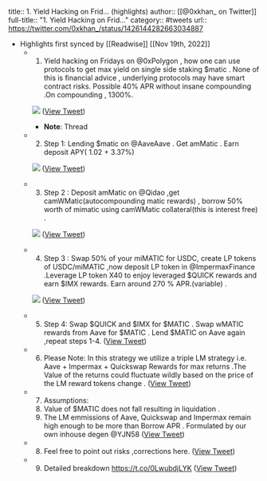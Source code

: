 title:: 1. Yield Hacking on Frid... (highlights)
author:: [[@0xkhan_ on Twitter]]
full-title:: "1. Yield Hacking on Frid..."
category:: #tweets
url:: https://twitter.com/0xkhan_/status/1426144282663034887

- Highlights first synced by [[Readwise]] [[Nov 19th, 2022]]
	- 1. Yield hacking on Fridays on @0xPolygon , how one can use protocols to get max yield on single side staking $matic . None of this is financial advice , underlying protocols may have smart contract risks. Possible  40% APR without insane compounding .On compounding , 1300%. 
	  
	  ![](https://pbs.twimg.com/media/E8qha9hUYAMBDM4.png) ([View Tweet](https://twitter.com/0xkhan_/status/1426144282663034887))
		- **Note**: Thread
	- 2. Step 1:
	  Lending $matic on @AaveAave  . Get amMatic .
	  Earn deposit APY( 1.02 + 3.37%) 
	  
	  ![](https://pbs.twimg.com/media/E8qhrtOVIAoxn1A.jpg) ([View Tweet](https://twitter.com/0xkhan_/status/1426144288073654272))
	- 3. Step 2 :
	  Deposit amMatic on @Qidao ,get camWMatic(autocompounding matic rewards) , borrow 50% worth of mimatic using camWMatic collateral(this is interest free) . 
	  
	  ![](https://pbs.twimg.com/media/E8qnzJoUcAMijXE.png) ([View Tweet](https://twitter.com/0xkhan_/status/1426144290376327168))
	- 4. Step 3 :
	  Swap 50% of your miMATIC for USDC, create LP tokens of USDC/miMATIC ,now deposit LP token in @ImpermaxFinance  .Leverage LP token X40 to enjoy leveraged $QUICK rewards and earn $IMX rewards.
	  Earn around 270 % APR.(variable) . 
	  
	  ![](https://pbs.twimg.com/media/E8qiR65VEAsq9oq.png) ([View Tweet](https://twitter.com/0xkhan_/status/1426144295266906118))
	- 5. Step 4:
	  Swap $QUICK and $IMX for $MATIC .
	  Swap wMATIC rewards from Aave for $MATIC .
	  Lend $MATIC on Aave again ,repeat steps 1-4. ([View Tweet](https://twitter.com/0xkhan_/status/1426144297586282501))
	- 6. Please Note: In this strategy we utilize a triple LM strategy i.e. Aave + Impermax + Quickswap Rewards for max returns .The Value of the returns could fluctuate wildly based on the price of the LM reward tokens change . ([View Tweet](https://twitter.com/0xkhan_/status/1426144299503157250))
	- 7. Assumptions:
	  1. Value of $MATIC does not fall resulting in liquidation .
	  2. The LM emmissions of Aave, Quickswap and Impermax remain high enough to be more than Borrow APR .
	  Formulated by our own inhouse degen @YJN58 ([View Tweet](https://twitter.com/0xkhan_/status/1426144301617008643))
	- 8. Feel free to point out risks ,corrections here. ([View Tweet](https://twitter.com/0xkhan_/status/1426144303827460100))
	- 9. Detailed breakdown
	  https://t.co/0LwubdjLYK ([View Tweet](https://twitter.com/0xkhan_/status/1426145567818731530))